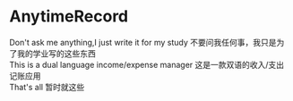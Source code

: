 # AnytimeRecord
Don't ask me anything,I just write it for my study    不要问我任何事，我只是为了我的学业写的这些东西    
This is a dual language income/expense manager    这是一款双语的收入/支出记账应用    
That's all    暂时就这些
